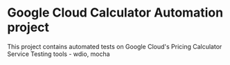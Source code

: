 # Google Cloud Calculator Automation project
This project contains automated tests on Google Cloud's Pricing Calculator Service 
Testing tools - wdio, mocha
